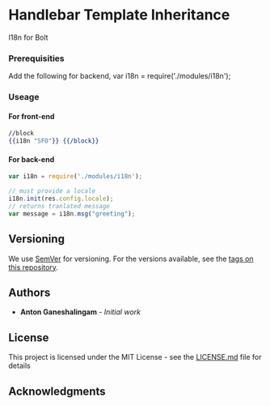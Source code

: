 # Handlebar Template Inheritance 

I18n for Bolt

### Prerequisities

Add the following for backend, var i18n = require('./modules/i18n');

### Useage

#### For front-end
```handlebars
//block
{{i18n "SFO"}} {{/block}}

```

#### For back-end
```javascript
var i18n = require('./modules/i18n');

// must provide a locale
i18n.init(res.config.locale);
// returns tranlated message
var message = i18n.msg("greeting");
```

## Versioning

We use [SemVer](http://semver.org/) for versioning. For the versions available, see the [tags on this repository](https://github.com/your/project/tags). 

## Authors

* **Anton Ganeshalingam** - *Initial work* 



## License

This project is licensed under the MIT License - see the [LICENSE.md](LICENSE.md) file for details

## Acknowledgments


